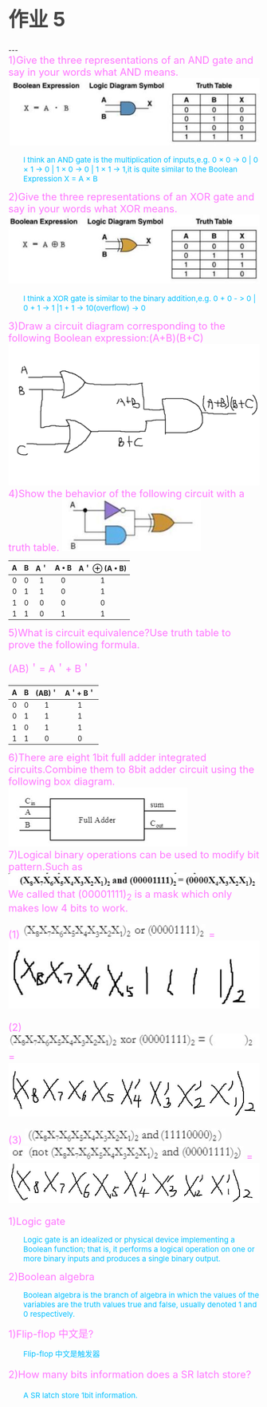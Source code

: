 <h1 style="color:#444444;font-size:40px;">作业 5</h1>
---
<div style="font-size:20px;color:#FF77FF">1)Give the three representations of an AND gate and say in your words what AND means.

<img src="Andgate.jpg">

<p style="font-size:15px;padding-left:30px;color:#00BFFF">I think an AND gate is the multiplication of inputs,e.g. 0 × 0 -> 0 | 0 × 1 -> 0 | 1 × 0 -> 0 | 1 × 1 -> 1,it is quite similar to the Boolean Expression X = A × B</p>
</div>

<div style="font-size:20px;color:#FF77FF">2)Give the three representations of an XOR gate and say in your words what XOR means.

<img src="Xorgate.jpg">

<p style="font-size:15px;padding-left:30px;color:#00BFFF">I think a XOR gate is similar to the binary addition,e.g. 0 + 0 - > 0 | 0 + 1 -> 1 |1 + 1 -> 10(overflow) -> 0</p></div>

<div style="font-size:20px;color:#FF77FF">3)Draw a circuit diagram corresponding to the following Boolean expression:(A+B)(B+C)

<img src="abc.png">
</div>

<div style="font-size:20px;color:#FF77FF">4)Show the behavior of the following circuit with a truth table.

<img src="example.jpg">

</div>

|A|B|A＇|A • B|A＇ ⊕ (A • B)|
|:-----:|:-----:|:-----:|:-----:|:-----:|
|0|0|1|0|1|
|0|1|1|0|1|
|1|0|0|0|0|
|1|1|0|1|1|


<div style="font-size:20px;color:#FF77FF">5)What is circuit equivalence?Use truth table to prove the following formula.
<p>(AB)＇= A＇+ B＇</p>

</div>

|A|B|(AB)＇|A＇+ B＇|
|:-----:|:-----:|:-----:|:-----:|
|0|0|1|1|
|0|1|1|1|
|1|0|1|1|
|1|1|0|0|

<div style="font-size:20px;color:#FF77FF">6)There are eight 1bit full adder integrated circuits.Combine them to 8bit adder circuit using the following box diagram.

<img src="example2.jpg">
</div>

<div style="font-size:20px;color:#FF77FF">7)Logical binary operations can be used to modify bit pattern.Such as 

<img src="5.1.jpg">
We called that (00001111)<sub>2</sub> is a mask which only makes low 4 bits to work.

(1)
<img src="5.2.jpg"> = <img src="5.11.jpg">

(2)
<img src="5.3.jpg"> = <img src="5.21.jpg">

(3)
<img src="5.41.jpg"> <img src="5.42.jpg"> = <img src="5.43.jpg">

</div>

<div style="font-size:20px;color:#FF77FF">
1)Logic gate

<p style="font-size:15px;padding-left:30px;color:#00BFFF">Logic gate is an idealized or physical device implementing a Boolean function; that is, it performs a logical operation on one or more binary inputs and produces a single binary output. </p>
2)Boolean algebra

<p style="font-size:15px;padding-left:30px;color:#00BFFF">Boolean algebra is the branch of algebra in which the values of the variables are the truth values true and false, usually denoted 1 and 0 respectively.</p>

</div>

<div style="font-size:20px;color:#FF77FF">
1)Flip-flop 中文是?
<p style="font-size:15px;padding-left:30px;color:#00BFFF">Flip-flop 中文是触发器</p>

2)How many bits information does a SR latch store?

<p style="font-size:15px;padding-left:30px;color:#00BFFF">A SR latch store 1bit information.</p>

</div>